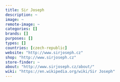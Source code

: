 ```yaml
---
title: Sir Joseph
description: ~
image: ~
remote-image: ~
categories: []
brands: []
purposes: []
types: []
countries: [czech-republic]
website: "http://www.sirjoseph.cz"
shop: "http://www.sirjoseph.cz"
store-finder: ~
about: "http://www.sirjoseph.cz/about/"
wiki: "https://en.wikipedia.org/wiki/Sir Joseph"
---
```

